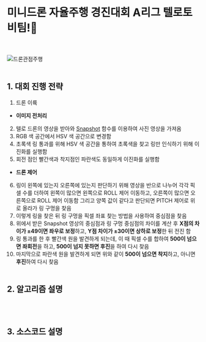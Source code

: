 # 미니드론 자율주행 경진대회 A리그 텔로토비팀!🚀
<br></br>
![드론관점주행](/readmeFile/드론관점주행.gif) 
<br></br>
## 1. 대회 진행 전략

1. 드론 이륙
- **이미지 전처리**
2. 텔로 드론의 영상을 받아와 [Snapshot](https://kr.mathworks.com/help/supportpkg/ryzeio/ref/snapshot.html) 함수를 이용하여 사진 영상을 가져옴
3. RGB 색 공간에서 HSV 색 공간으로 변경함
4. 초록색 링 통과를 위해 HSV 색 공간을 통하여 초록색을 찾고 링만 인식하기 위해 이진화를 실행함
5. 회전 점인 빨간색과 착지점인 파란색도 동일하게 이진화를 실행함

- **드론 제어**

6. 링이 왼쪽에 있는지 오른쪽에 있는지 판단하기 위해 영상을 반으로 나누어 각각 픽셀 수를 더하여 왼쪽이 많으면 왼쪽으로 ROLL 제어 이동하고, 오른쪽이 많으면 오른쪽으로 ROLL 제어 이동함
그리고 양쪽 값이 같다고 판단되면 PITCH 제어로 위로 올라가 링 구멍을 찾음
7. 이렇게 링을 찾은 뒤 링 구멍을 픽셀 좌표 찾는 방법을 사용하여 중심점을 찾음
8. 위에서 받은 Snapshot 영상의 중심점과 링 구멍 중심점의 차이를 계산 후 **X점의 차이가 ±49이면 좌우로 보정**하고, **Y점 차이가 ±30이면 상하로 보정**한 뒤 전진 함
9. 링 통과를 한 후 빨간색 원을 발견하게 되는데, 이 때 픽셀 수를 합하여 **500이 넘으면 좌회전**을 하고, **500이 넘지 못하면 후진**을 하여 다시 찾음
10. 마지막으로 파란색 원을 발견하게 되면 위와 같이 **500이 넘으면 착지**하고, 아니면 **후진**하여 다시 찾음
<br></br>
## 2. 알고리즘 설명
<br></br>
## 3. 소스코드 설명
<br></br>
